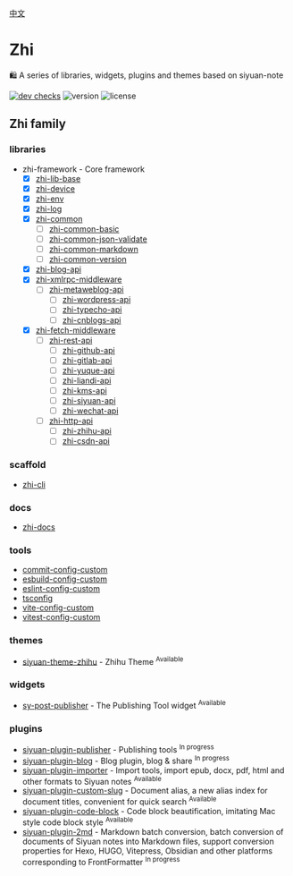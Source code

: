 [中文](README_zh_CN.md)

# Zhi

🛍️ A series of libraries, widgets, plugins and themes based on siyuan-note

[![dev checks](https://img.shields.io/github/checks-status/terwer/zhi/dev?label=build)](https://github.com/terwer/zhi/tree/dev)
![version](https://img.shields.io/github/release/terwer/zhi.svg?style=flat-square)
![license](https://img.shields.io/badge/license-GPL-blue.svg?style=popout-square)

## Zhi family

### libraries
- zhi-framework - Core framework
  - [X] [zhi-lib-base](https://github.com/terwer/zhi/tree/main/libs/zhi-lib-base)
  - [X] [zhi-device](https://github.com/terwer/zhi/tree/main/libs/zhi-device)
  - [X] [zhi-env](https://github.com/terwer/zhi/tree/main/libs/zhi-env)
  - [X] [zhi-log](https://github.com/terwer/zhi/tree/main/libs/zhi-log)
  - [X] [zhi-common](https://github.com/terwer/zhi/tree/main/libs/zhi-common)
    - [ ] [zhi-common-basic](https://github.com/terwer/zhi/tree/main/libs/zhi-common-basic)
    - [ ] [zhi-common-json-validate](https://github.com/terwer/zhi/tree/main/libs/zhi-common-json-validate)
    - [ ] [zhi-common-markdown](https://github.com/terwer/zhi/tree/main/libs/zhi-common-markdown)
    - [ ] [zhi-common-version](https://github.com/terwer/zhi/tree/main/libs/zhi-common-version)
  - [X] [zhi-blog-api](https://github.com/terwer/zhi/tree/main/libs/zhi-blog-api)
  - [X] [zhi-xmlrpc-middleware](https://github.com/terwer/zhi/tree/main/libs/zhi-xmlrpc-middleware)
    - [ ] [zhi-metaweblog-api](https://github.com/terwer/zhi/tree/main/libs/zhi-metaweblog-api)
      - [ ] [zhi-wordpress-api](https://github.com/terwer/zhi/tree/main/libs/zhi-wordpress-api)
      - [ ] [zhi-typecho-api](https://github.com/terwer/zhi/tree/main/libs/zhi-typecho-api)
      - [ ] [zhi-cnblogs-api](https://github.com/terwer/zhi/tree/main/libs/zhi-cnblogs-api)
  - [X] [zhi-fetch-middleware](https://github.com/terwer/zhi/tree/main/libs/zhi-fetch-middleware)
    - [ ] [zhi-rest-api](https://github.com/terwer/zhi/tree/main/libs/zhi-rest-api)
      - [ ] [zhi-github-api](https://github.com/terwer/zhi/tree/main/libs/zhi-github-api)
      - [ ] [zhi-gitlab-api](https://github.com/terwer/zhi/tree/main/libs/zhi-gitlab-api)
      - [ ] [zhi-yuque-api](https://github.com/terwer/zhi/tree/main/libs/zhi-yuque-api)
      - [ ] [zhi-liandi-api](https://github.com/terwer/zhi/tree/main/libs/zhi-liandi-api)
      - [ ] [zhi-kms-api](https://github.com/terwer/zhi/tree/main/libs/zhi-kms-api)
      - [ ] [zhi-siyuan-api](https://github.com/terwer/zhi/tree/main/libs/zhi-siyuan-api)
      - [ ] [zhi-wechat-api](https://github.com/terwer/zhi/tree/main/libs/zhi-wechat-api)
    - [ ] [zhi-http-api](https://github.com/terwer/zhi/tree/main/libs/zhi-http-api)
      - [ ] [zhi-zhihu-api](https://github.com/terwer/zhi/tree/main/libs/zhi-zhihu-api)
      - [ ] [zhi-csdn-api](https://github.com/terwer/zhi/tree/main/libs/zhi-csdn-api)

### scaffold

- [zhi-cli](https://github.com/terwer/zhi/tree/dev/apps/zhi-cli)

### docs

- [zhi-docs](https://github.com/terwer/zhi/tree/dev/apps/zhi-docs)

### tools

- [commit-config-custom](https://github.com/terwer/zhi/tree/dev/tools/commit-config-custom)
- [esbuild-config-custom](https://github.com/terwer/zhi/tree/dev/tools/esbuild-config-custom)
- [eslint-config-custom](https://github.com/terwer/zhi/tree/dev/tools/eslint-config-custom)
- [tsconfig](https://github.com/terwer/zhi/tree/dev/tools/tsconfig)
- [vite-config-custom](https://github.com/terwer/zhi/tree/dev/tools/vite-config-custom)
- [vitest-config-custom](https://github.com/terwer/zhi/tree/dev/tools/vitest-config-custom)

### themes
- [siyuan-theme-zhihu](https://github.com/terwer/siyuan-theme-zhihu) - Zhihu Theme <sup>Available</sup>

### widgets
- [sy-post-publisher](https://github.com/terwer/sy-post-publisher) - The Publishing Tool widget <sup>Available</sup>

### plugins
- [siyuan-plugin-publisher](https://github.com/terwer/siyuan-plugin-publisher) - Publishing tools <sup>In progress</sup>
- [siyuan-plugin-blog](https://github.com/terwer/siyuan-plugin-blog) - Blog plugin, blog & share <sup>In progress</sup>
- [siyuan-plugin-importer](https://github.com/terwer/siyuan-plugin-importer) - Import tools, import epub, docx, pdf, html and other formats to Siyuan notes <sup>Available</sup>
- [siyuan-plugin-custom-slug](https://github.com/terwer/siyuan-plugin-custom-slug) - Document alias, a new alias index for document titles, convenient for quick search <sup>Available</sup>
- [siyuan-plugin-code-block](https://github.com/terwer/siyuan-plugin-code-block) - Code block beautification, imitating Mac style code block style <sup>Available</sup>
- [siyuan-plugin-2md](https://github.com/terwer/siyuan-plugin-2md) - Markdown batch conversion, batch conversion of documents of Siyuan notes into Markdown files, support conversion properties for Hexo, HUGO, Vitepress, Obsidian and other platforms corresponding to FrontFormatter
  <sup>In progress</sup>